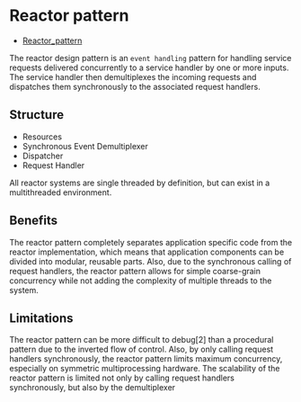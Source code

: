 # Reactor pattern

- [Reactor_pattern](https://en.wikipedia.org/wiki/Reactor_pattern)

The reactor design pattern is an `event handling` pattern for handling service requests delivered concurrently to a service handler by one or more inputs. The service handler then demultiplexes the incoming requests and dispatches them synchronously to the associated request handlers.

## Structure

- Resources
- Synchronous Event Demultiplexer
- Dispatcher
- Request Handler

All reactor systems are single threaded by definition, but can exist in a multithreaded environment.

## Benefits

The reactor pattern completely separates application specific code from the reactor implementation, which means that application components can be divided into modular, reusable parts. Also, due to the synchronous calling of request handlers, the reactor pattern allows for simple coarse-grain concurrency while not adding the complexity of multiple threads to the system.

## Limitations

The reactor pattern can be more difficult to debug[2] than a procedural pattern due to the inverted flow of control. Also, by only calling request handlers synchronously, the reactor pattern limits maximum concurrency, especially on symmetric multiprocessing hardware. The scalability of the reactor pattern is limited not only by calling request handlers synchronously, but also by the demultiplexer
